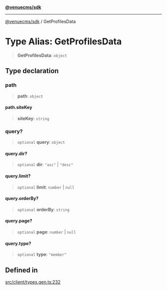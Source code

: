 [**@venuecms/sdk**](../README.md)

***

[@venuecms/sdk](../README.md) / GetProfilesData

# Type Alias: GetProfilesData

> **GetProfilesData**: `object`

## Type declaration

### path

> **path**: `object`

#### path.siteKey

> **siteKey**: `string`

### query?

> `optional` **query**: `object`

#### query.dir?

> `optional` **dir**: `"asc"` \| `"desc"`

#### query.limit?

> `optional` **limit**: `number` \| `null`

#### query.orderBy?

> `optional` **orderBy**: `string`

#### query.page?

> `optional` **page**: `number` \| `null`

#### query.type?

> `optional` **type**: `"member"`

## Defined in

[src/client/types.gen.ts:232](https://github.com/venuecms/sdk/blob/5b4cd028834bd354af42c2350c53afae614ed54f/src/client/types.gen.ts#L232)
